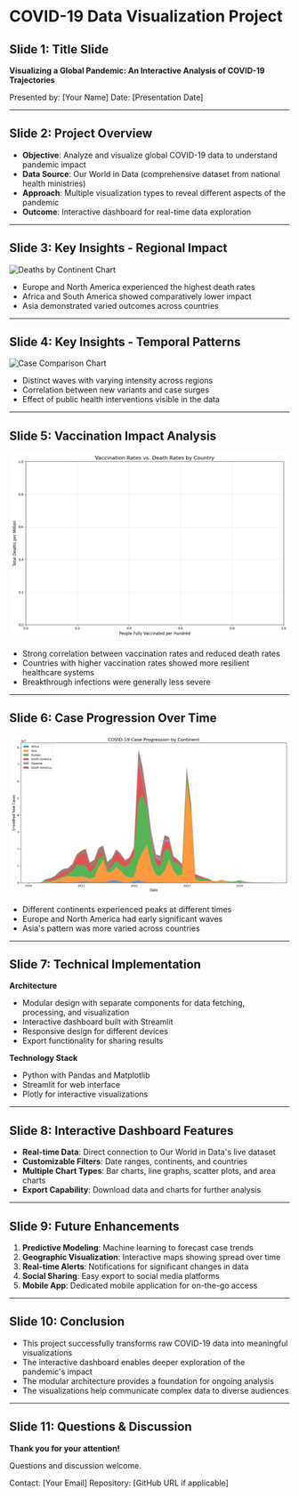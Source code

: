 # COVID-19 Data Visualization Project

## Slide 1: Title Slide
**Visualizing a Global Pandemic: An Interactive Analysis of COVID-19 Trajectories**

Presented by: [Your Name]
Date: [Presentation Date]

---

## Slide 2: Project Overview
- **Objective**: Analyze and visualize global COVID-19 data to understand pandemic impact
- **Data Source**: Our World in Data (comprehensive dataset from national health ministries)
- **Approach**: Multiple visualization types to reveal different aspects of the pandemic
- **Outcome**: Interactive dashboard for real-time data exploration

---

## Slide 3: Key Insights - Regional Impact
![Deaths by Continent Chart](deaths_per_million_by_continent.png)

- Europe and North America experienced the highest death rates
- Africa and South America showed comparatively lower impact
- Asia demonstrated varied outcomes across countries

---

## Slide 4: Key Insights - Temporal Patterns
![Case Comparison Chart](new_cases_smoothed_europe_asia.png)

- Distinct waves with varying intensity across regions
- Correlation between new variants and case surges
- Effect of public health interventions visible in the data

---

## Slide 5: Vaccination Impact Analysis
![Vaccination vs Deaths Scatter Plot](vaccination_vs_deaths_scatter.png)

- Strong correlation between vaccination rates and reduced death rates
- Countries with higher vaccination rates showed more resilient healthcare systems
- Breakthrough infections were generally less severe

---

## Slide 6: Case Progression Over Time
![Case Progression Chart](case_progression_by_continent.png)

- Different continents experienced peaks at different times
- Europe and North America had early significant waves
- Asia's pattern was more varied across countries

---

## Slide 7: Technical Implementation
**Architecture**
- Modular design with separate components for data fetching, processing, and visualization
- Interactive dashboard built with Streamlit
- Responsive design for different devices
- Export functionality for sharing results

**Technology Stack**
- Python with Pandas and Matplotlib
- Streamlit for web interface
- Plotly for interactive visualizations

---

## Slide 8: Interactive Dashboard Features
- **Real-time Data**: Direct connection to Our World in Data's live dataset
- **Customizable Filters**: Date ranges, continents, and countries
- **Multiple Chart Types**: Bar charts, line graphs, scatter plots, and area charts
- **Export Capability**: Download data and charts for further analysis

---

## Slide 9: Future Enhancements
1. **Predictive Modeling**: Machine learning to forecast case trends
2. **Geographic Visualization**: Interactive maps showing spread over time
3. **Real-time Alerts**: Notifications for significant changes in data
4. **Social Sharing**: Easy export to social media platforms
5. **Mobile App**: Dedicated mobile application for on-the-go access

---

## Slide 10: Conclusion
- This project successfully transforms raw COVID-19 data into meaningful visualizations
- The interactive dashboard enables deeper exploration of the pandemic's impact
- The modular architecture provides a foundation for ongoing analysis
- The visualizations help communicate complex data to diverse audiences

---

## Slide 11: Questions & Discussion
**Thank you for your attention!**

Questions and discussion welcome.

Contact: [Your Email]
Repository: [GitHub URL if applicable]